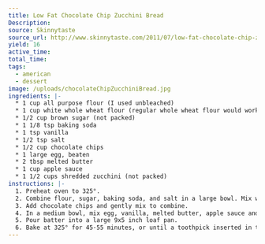 ```yaml
---
title: Low Fat Chocolate Chip Zucchini Bread
Description: 
source: Skinnytaste
source_url: http://www.skinnytaste.com/2011/07/low-fat-chocolate-chip-zucchini-bread.html
yield: 16
active_time: 
total_time: 
tags: 
  - american
  - dessert
image: /uploads/chocolateChipZucchiniBread.jpg
ingredients: |-
  * 1 cup all purpose flour (I used unbleached) 
  * 1 cup white whole wheat flour (regular whole wheat flour would work) 
  * 1/2 cup brown sugar (not packed) 
  * 1 1/8 tsp baking soda 
  * 1 tsp vanilla 
  * 1/2 tsp salt 
  * 1/2 cup chocolate chips 
  * 1 large egg, beaten 
  * 2 tbsp melted butter 
  * 1 cup apple sauce 
  * 1 1/2 cups shredded zucchini (not packed) 
instructions: |-
  1. Preheat oven to 325°. 
  2. Combine flour, sugar, baking soda, and salt in a large bowl. Mix well. 
  3. Add chocolate chips and gently mix to combine. 
  4. In a medium bowl, mix egg, vanilla, melted butter, apple sauce and zucchini. Add to the flour mixture and stir until just blended. 
  5. Pour batter into a large 9x5 inch loaf pan. 
  6. Bake at 325° for 45-55 minutes, or until a toothpick inserted in the center comes out clean. Cool for about 10 minutes. Remove loaf from pan and let it cool before slicing. 
---
```


